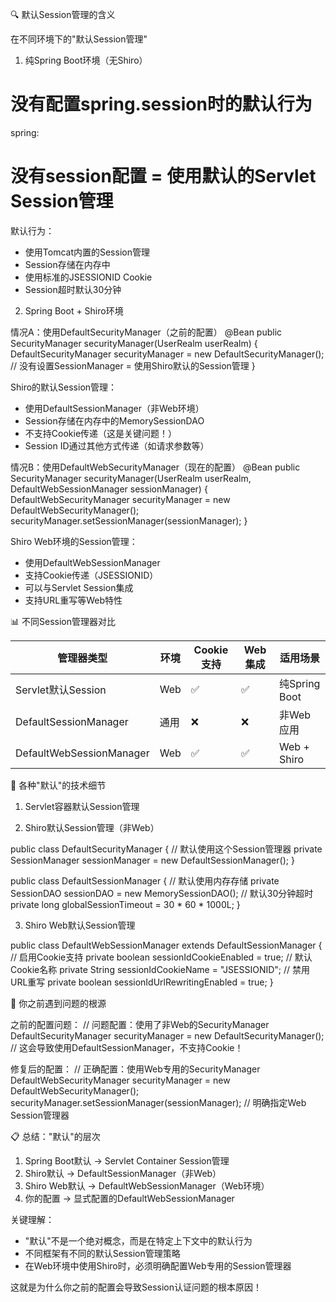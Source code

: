🔍 默认Session管理的含义

在不同环境下的"默认Session管理"

1. 纯Spring Boot环境（无Shiro）
# 没有配置spring.session时的默认行为
spring:
# 没有session配置 = 使用默认的Servlet Session管理

默认行为：
- 使用Tomcat内置的Session管理
- Session存储在内存中
- 使用标准的JSESSIONID Cookie
- Session超时默认30分钟

2. Spring Boot + Shiro环境

情况A：使用DefaultSecurityManager（之前的配置）
@Bean
public SecurityManager securityManager(UserRealm userRealm) {
DefaultSecurityManager securityManager = new DefaultSecurityManager();
// 没有设置SessionManager = 使用Shiro默认的Session管理
}

Shiro的默认Session管理：
- 使用DefaultSessionManager（非Web环境）
- Session存储在内存中的MemorySessionDAO
- 不支持Cookie传递（这是关键问题！）
- Session ID通过其他方式传递（如请求参数等）

情况B：使用DefaultWebSecurityManager（现在的配置）
@Bean
public SecurityManager securityManager(UserRealm userRealm, DefaultWebSessionManager sessionManager) {
DefaultWebSecurityManager securityManager = new DefaultWebSecurityManager();
securityManager.setSessionManager(sessionManager);
}

Shiro Web环境的Session管理：
- 使用DefaultWebSessionManager
- 支持Cookie传递（JSESSIONID）
- 可以与Servlet Session集成
- 支持URL重写等Web特性

📊 不同Session管理器对比

| 管理器类型                    | 环境  | Cookie支持 | Web集成 | 适用场景         |
  |--------------------------|-----|----------|-------|--------------|
| Servlet默认Session         | Web | ✅        | ✅     | 纯Spring Boot |
| DefaultSessionManager    | 通用  | ❌        | ❌     | 非Web应用       |
| DefaultWebSessionManager | Web | ✅        | ✅     | Web + Shiro  |

🔧 各种"默认"的技术细节

1. Servlet容器默认Session管理

  <!-- Tomcat的默认配置 -->
  <Context sessionTimeout="30">  <!-- 30分钟超时 -->
      <Manager className="org.apache.catalina.session.StandardManager" 
               maxActiveSessions="10000" />
  </Context>

2. Shiro默认Session管理（非Web）

public class DefaultSecurityManager {
// 默认使用这个Session管理器
private SessionManager sessionManager = new DefaultSessionManager();
}

public class DefaultSessionManager {
// 默认使用内存存储
private SessionDAO sessionDAO = new MemorySessionDAO();
// 默认30分钟超时
private long globalSessionTimeout = 30 * 60 * 1000L;
}

3. Shiro Web默认Session管理

public class DefaultWebSessionManager extends DefaultSessionManager {
// 启用Cookie支持
private boolean sessionIdCookieEnabled = true;
// 默认Cookie名称
private String sessionIdCookieName = "JSESSIONID";
// 禁用URL重写
private boolean sessionIdUrlRewritingEnabled = true;
}

🎯 你之前遇到问题的根源

之前的配置问题：
// 问题配置：使用了非Web的SecurityManager
DefaultSecurityManager securityManager = new DefaultSecurityManager();
// 这会导致使用DefaultSessionManager，不支持Cookie！

修复后的配置：
// 正确配置：使用Web专用的SecurityManager
DefaultWebSecurityManager securityManager = new DefaultWebSecurityManager();
securityManager.setSessionManager(sessionManager);  // 明确指定Web Session管理器

📋 总结："默认"的层次

1. Spring Boot默认 → Servlet Container Session管理
2. Shiro默认 → DefaultSessionManager（非Web）
3. Shiro Web默认 → DefaultWebSessionManager（Web环境）
4. 你的配置 → 显式配置的DefaultWebSessionManager

关键理解：
- "默认"不是一个绝对概念，而是在特定上下文中的默认行为
- 不同框架有不同的默认Session管理策略
- 在Web环境中使用Shiro时，必须明确配置Web专用的Session管理器

这就是为什么你之前的配置会导致Session认证问题的根本原因！